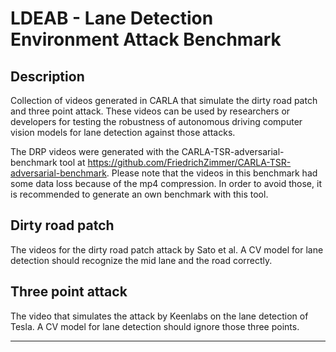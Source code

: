 # LDEAB - Lane Detection Environment Attack Benchmark

## Description
Collection of videos generated in CARLA that simulate the dirty road patch and three point attack. These videos can be used by researchers or developers for testing the robustness of autonomous driving computer vision models for lane detection against those attacks.

The DRP videos were generated with the CARLA-TSR-adversarial-benchmark tool at https://github.com/FriedrichZimmer/CARLA-TSR-adversarial-benchmark. Please note that the videos in this benchmark had some data loss because of the mp4 compression. In order to avoid those, it is recommended to generate an own benchmark with this tool. 

## Dirty road patch
The videos for the dirty road patch attack by Sato et al. A CV model for lane detection should recognize the mid lane and the road correctly.

## Three point attack
The video that simulates the attack by Keenlabs on the lane detection of Tesla. A CV model for lane detection should ignore those three points.

***

